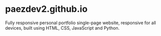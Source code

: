 # paezdev2.github.io
Fully responsive personal  portfolio single-page website, responsive for all devices, built using HTML, CSS, JavaScript and Python.
